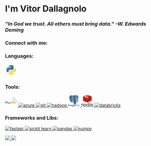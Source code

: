 <header>
<link rel="stylesheet" href="https://cdn.jsdelivr.net/gh/devicons/devicon@v2.15.1/devicon.min.css">

</header>

<h1 align="left">I'm Vitor Dallagnolo</h1>

<h3 align="left"><i>”In God we trust. All others must bring data.” -W. Edwards Deming</i></h3>

<h3 align="left">Connect with me:</h3>
<p align="left">
</p>

<h3 align="left">Languages:</h3>
<a href="https://www.python.org" target="_blank" rel="noreferrer"> <img src="https://raw.githubusercontent.com/devicons/devicon/master/icons/python/python-original.svg" alt="python" width="40" height="40"/> </a> 


<h3 align="left">Tools:</h3>

<p align="left"> <a href="https://www.mysql.com/" target="_blank" rel="noreferrer"> <img src="https://raw.githubusercontent.com/devicons/devicon/master/icons/mysql/mysql-original-wordmark.svg" alt="mysql" width="40" height="40"/> </a>  <a href="https://azure.microsoft.com/en-in/" target="_blank" rel="noreferrer"> <img src="https://www.vectorlogo.zone/logos/microsoft_azure/microsoft_azure-icon.svg" alt="azure" width="40" height="40"/> <a href="https://git-scm.com/" target="_blank" rel="noreferrer"> <img src="https://www.vectorlogo.zone/logos/git-scm/git-scm-icon.svg" alt="git" width="40" height="40"/> </a> <a href="https://hadoop.apache.org/" target="_blank" rel="noreferrer"> <img src="https://www.vectorlogo.zone/logos/apache_hadoop/apache_hadoop-icon.svg" alt="hadoop" width="40" height="40"/> </a>  <a href="https://www.postgresql.org" target="_blank" rel="noreferrer"> <img src="https://raw.githubusercontent.com/devicons/devicon/master/icons/postgresql/postgresql-original-wordmark.svg" alt="postgresql" width="40" height="40"/> </a>  <a href="https://redis.io" target="_blank" rel="noreferrer"> <img src="https://raw.githubusercontent.com/devicons/devicon/master/icons/redis/redis-original-wordmark.svg" alt="redis" width="40" height="40"/> </a> 
 <a href="https://www.databricks.com/" target="_blank" rel="noreferrer"> <img src="https://learn.microsoft.com/answers/topics/25409/icon.html?t=168439" alt="databricks" width="40" height="40"/> </a>

</p>

<h3 align="left">Frameworks and Libs:</h3>
<p align="left">
<a href="https://fastapi.tiangolo.com/" target="_blank" rel="noreferrer"> <img src="https://cdn.jsdelivr.net/gh/devicons/devicon/icons/fastapi/fastapi-original.svg" alt="fastapi" width="40" height="40"/> </a><a href="https://scikit-learn.org/stable/" target="_blank" rel="noreferrer"> <img src="https://www.grantlee.me/static/media/scikitlearn.ff1c1fa00c739e8499bb.png" alt="sickit learn" width="40" height="40"/> </a>
<a href="https://pandas.pydata.org/" target="_blank" rel="noreferrer"> <img src="https://pandas.pydata.org/static/img/favicon_white.ico" alt="pandas" width="40" height="40"/> </a>
<a href="https://numpy.org/" target="_blank" rel="noreferrer"> <img src="https://numpy.org/images/logo.svg" alt="numpy" width="40" height="40"/> </a>
</p>

<p align=center> 
<div>
<a href="https://github.com/seu-usuário-aqui">
<img height="180em" src="https://github-readme-stats.vercel.app/api/top-langs/?username=vitordallagnolo&layout=compact&langs_count=7&theme=transparent"/>
<img height="180em" src="https://github-readme-stats.vercel.app/api?username=vitordallagnolo&show_icons=true&theme=transparent&include_all_commits=true&count_private=true"/>
</div>
</p>
